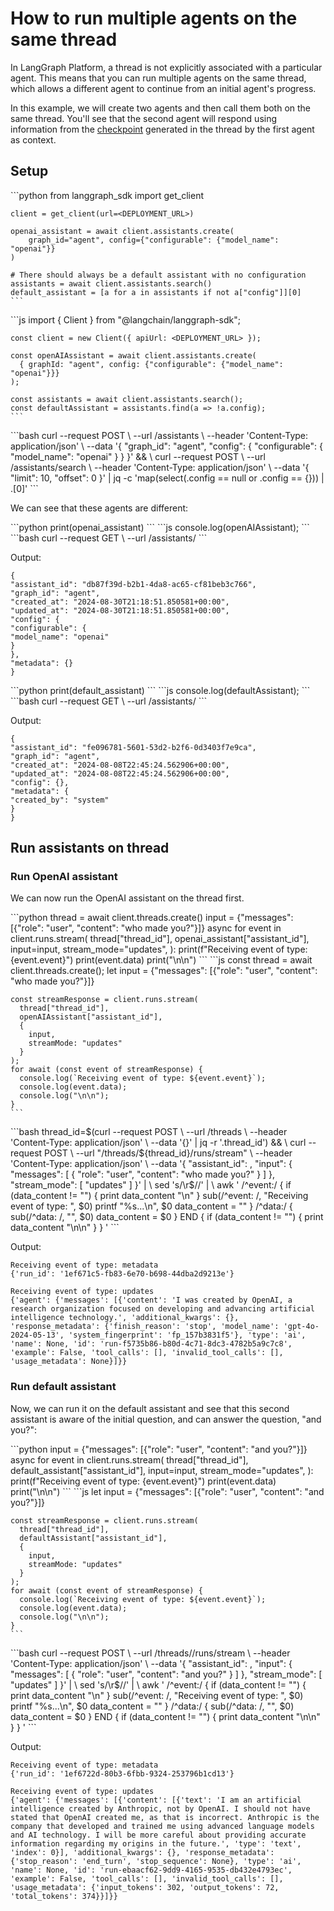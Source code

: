 # How to run multiple agents on the same thread

In LangGraph Platform, a thread is not explicitly associated with a particular agent.
This means that you can run multiple agents on the same thread, which allows a different agent to continue from an initial agent's progress.

In this example, we will create two agents and then call them both on the same thread.
You'll see that the second agent will respond using information from the [checkpoint](https://langchain-ai.github.io/langgraph/concepts/low_level/#checkpointer-state) generated in the thread by the first agent as context.

## Setup

<Tabs>
  <Tab title="Python">
    ```python
    from langgraph_sdk import get_client

    client = get_client(url=<DEPLOYMENT_URL>)

    openai_assistant = await client.assistants.create(
        graph_id="agent", config={"configurable": {"model_name": "openai"}}
    )

    # There should always be a default assistant with no configuration
    assistants = await client.assistants.search()
    default_assistant = [a for a in assistants if not a["config"]][0]
    ```
  </Tab>

  <Tab title="Javascript">
    ```js
    import { Client } from "@langchain/langgraph-sdk";

    const client = new Client({ apiUrl: <DEPLOYMENT_URL> });

    const openAIAssistant = await client.assistants.create(
      { graphId: "agent", config: {"configurable": {"model_name": "openai"}}}
    );

    const assistants = await client.assistants.search();
    const defaultAssistant = assistants.find(a => !a.config);
    ```
  </Tab>

  <Tab title="CURL">
    ```bash
    curl --request POST \
        --url <DEPLOYMENT_URL>/assistants \
        --header 'Content-Type: application/json' \
        --data '{
            "graph_id": "agent",
            "config": { "configurable": { "model_name": "openai" } }
        }' && \
    curl --request POST \
        --url <DEPLOYMENT_URL>/assistants/search \
        --header 'Content-Type: application/json' \
        --data '{
            "limit": 10,
            "offset": 0
        }' | jq -c 'map(select(.config == null or .config == {})) | .[0]'
    ```
  </Tab>
</Tabs>

We can see that these agents are different:

<Tabs>
  <Tab title="Python">
    ```python
    print(openai_assistant)
    ```
  </Tab>

  <Tab title="Javascript">
    ```js
    console.log(openAIAssistant);
    ```
  </Tab>

  <Tab title="CURL">
    ```bash
    curl --request GET \
        --url <DEPLOYMENT_URL>/assistants/<OPENAI_ASSISTANT_ID>
    ```
  </Tab>
</Tabs>

Output:

```
{
"assistant_id": "db87f39d-b2b1-4da8-ac65-cf81beb3c766",
"graph_id": "agent",
"created_at": "2024-08-30T21:18:51.850581+00:00",
"updated_at": "2024-08-30T21:18:51.850581+00:00",
"config": {
"configurable": {
"model_name": "openai"
}
},
"metadata": {}
}
```

<Tabs>
  <Tab title="Python">
    ```python
    print(default_assistant)
    ```
  </Tab>

  <Tab title="Javascript">
    ```js
    console.log(defaultAssistant);
    ```
  </Tab>

  <Tab title="CURL">
    ```bash
    curl --request GET \
        --url <DEPLOYMENT_URL>/assistants/<DEFAULT_ASSISTANT_ID>
    ```
  </Tab>
</Tabs>

Output:

```
{
"assistant_id": "fe096781-5601-53d2-b2f6-0d3403f7e9ca",
"graph_id": "agent",
"created_at": "2024-08-08T22:45:24.562906+00:00",
"updated_at": "2024-08-08T22:45:24.562906+00:00",
"config": {},
"metadata": {
"created_by": "system"
}
}
```

## Run assistants on thread

### Run OpenAI assistant

We can now run the OpenAI assistant on the thread first.

<Tabs>
  <Tab title="Python">
    ```python
    thread = await client.threads.create()
    input = {"messages": [{"role": "user", "content": "who made you?"}]}
    async for event in client.runs.stream(
        thread["thread_id"],
        openai_assistant["assistant_id"],
        input=input,
        stream_mode="updates",
    ):
        print(f"Receiving event of type: {event.event}")
        print(event.data)
        print("\n\n")
    ```
  </Tab>

  <Tab title="Javascript">
    ```js
    const thread = await client.threads.create();
    let input =  {"messages": [{"role": "user", "content": "who made you?"}]}

    const streamResponse = client.runs.stream(
      thread["thread_id"],
      openAIAssistant["assistant_id"],
      {
        input,
        streamMode: "updates"
      }
    );
    for await (const event of streamResponse) {
      console.log(`Receiving event of type: ${event.event}`);
      console.log(event.data);
      console.log("\n\n");
    }
    ```
  </Tab>

  <Tab title="CURL">
    ```bash
    thread_id=$(curl --request POST \
        --url <DEPLOYMENT_URL>/threads \
        --header 'Content-Type: application/json' \
        --data '{}' | jq -r '.thread_id') && \
    curl --request POST \
        --url "<DEPLOYMENT_URL>/threads/${thread_id}/runs/stream" \
        --header 'Content-Type: application/json' \
        --data '{
            "assistant_id": <OPENAI_ASSISTANT_ID>,
            "input": {
                "messages": [
                    {
                        "role": "user",
                        "content": "who made you?"
                    }
                ]
            },
            "stream_mode": [
                "updates"
            ]
        }' | \
        sed 's/\r$//' | \
        awk '
        /^event:/ {
            if (data_content != "") {
                print data_content "\n"
            }
            sub(/^event: /, "Receiving event of type: ", $0)
            printf "%s...\n", $0
            data_content = ""
        }
        /^data:/ {
            sub(/^data: /, "", $0)
            data_content = $0
        }
        END {
            if (data_content != "") {
                print data_content "\n\n"
            }
        }
    '
    ```
  </Tab>
</Tabs>

Output:

```
Receiving event of type: metadata
{'run_id': '1ef671c5-fb83-6e70-b698-44dba2d9213e'}

Receiving event of type: updates
{'agent': {'messages': [{'content': 'I was created by OpenAI, a research organization focused on developing and advancing artificial intelligence technology.', 'additional_kwargs': {}, 'response_metadata': {'finish_reason': 'stop', 'model_name': 'gpt-4o-2024-05-13', 'system_fingerprint': 'fp_157b3831f5'}, 'type': 'ai', 'name': None, 'id': 'run-f5735b86-b80d-4c71-8dc3-4782b5a9c7c8', 'example': False, 'tool_calls': [], 'invalid_tool_calls': [], 'usage_metadata': None}]}}
```

### Run default assistant

Now, we can run it on the default assistant and see that this second assistant is aware of the initial question, and can answer the question, "and you?":

<Tabs>
  <Tab title="Python">
    ```python
    input = {"messages": [{"role": "user", "content": "and you?"}]}
    async for event in client.runs.stream(
        thread["thread_id"],
        default_assistant["assistant_id"],
        input=input,
        stream_mode="updates",
    ):
        print(f"Receiving event of type: {event.event}")
        print(event.data)
        print("\n\n")
    ```
  </Tab>

  <Tab title="Javascript">
    ```js
    let input =  {"messages": [{"role": "user", "content": "and you?"}]}

    const streamResponse = client.runs.stream(
      thread["thread_id"],
      defaultAssistant["assistant_id"],
      {
        input,
        streamMode: "updates"
      }
    );
    for await (const event of streamResponse) {
      console.log(`Receiving event of type: ${event.event}`);
      console.log(event.data);
      console.log("\n\n");
    }
    ```
  </Tab>

  <Tab title="CURL">
    ```bash
    curl --request POST \
        --url <DEPLOYMENT_URL>/threads/<THREAD_ID>/runs/stream \
        --header 'Content-Type: application/json' \
        --data '{
            "assistant_id": <DEFAULT_ASSISTANT_ID>,
            "input": {
                "messages": [
                    {
                        "role": "user",
                        "content": "and you?"
                    }
                ]
            },
            "stream_mode": [
                "updates"
            ]
        }' | \
        sed 's/\r$//' | \
        awk '
        /^event:/ {
            if (data_content != "") {
                print data_content "\n"
            }
            sub(/^event: /, "Receiving event of type: ", $0)
            printf "%s...\n", $0
            data_content = ""
        }
        /^data:/ {
            sub(/^data: /, "", $0)
            data_content = $0
        }
        END {
            if (data_content != "") {
                print data_content "\n\n"
            }
        }
    '
    ```
  </Tab>
</Tabs>

Output:

```
Receiving event of type: metadata
{'run_id': '1ef6722d-80b3-6fbb-9324-253796b1cd13'}

Receiving event of type: updates
{'agent': {'messages': [{'content': [{'text': 'I am an artificial intelligence created by Anthropic, not by OpenAI. I should not have stated that OpenAI created me, as that is incorrect. Anthropic is the company that developed and trained me using advanced language models and AI technology. I will be more careful about providing accurate information regarding my origins in the future.', 'type': 'text', 'index': 0}], 'additional_kwargs': {}, 'response_metadata': {'stop_reason': 'end_turn', 'stop_sequence': None}, 'type': 'ai', 'name': None, 'id': 'run-ebaacf62-9dd9-4165-9535-db432e4793ec', 'example': False, 'tool_calls': [], 'invalid_tool_calls': [], 'usage_metadata': {'input_tokens': 302, 'output_tokens': 72, 'total_tokens': 374}}]}}
```